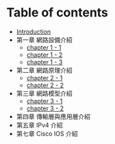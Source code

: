 # Table of contents

* [Introduction](README.md)
* 第一章 網路設備介紹
  * [chapter 1 - 1](./chapter1/1-1.md)
  * [chapter 1 - 2](./chapter1/1-2.md)
  * [chapter 1 - 3](./chapter1/1-3.md)
* 第二章 網路原理介紹
  * [chapter 2 - 1](./chapter2/2-1.md)
  * [chapter 2 - 2](./chapter2/2-2.md)
* 第三章 網路模型介紹
  * [chapter 3 - 1](./chapter3/3-1.md)
  * [chapter 3 - 2](./chapter3/3-2.md)
* 第四章 傳輸層與應用層介紹
* 第五章 IPv4 介紹
* 第七章 Cisco IOS 介紹

